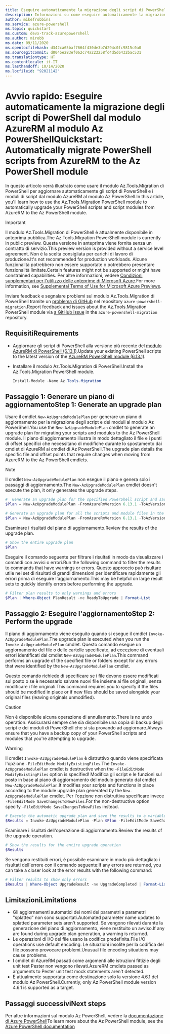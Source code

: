 ```yaml
---
title: Eseguire automaticamente la migrazione degli script di PowerShell dal modulo AzureRM al modulo Az PowerShell
description: Informazioni su come eseguire automaticamente la migrazione degli script di PowerShell dal modulo AzureRM al modulo Az PowerShell.
author: mikefrobbins
ms.service: azure-powershell
ms.topic: quickstart
ms.custom: devx-track-azurepowershell
ms.author: mirobb
ms.date: 09/11/2020
ms.openlocfilehash: d342ca65baf7664f430de3b7d294c0fc9815c0a0
ms.sourcegitcommit: d0045e283ef062c74a223258fd4d5d6432bac531
ms.translationtype: HT
ms.contentlocale: it-IT
ms.lasthandoff: 10/14/2020
ms.locfileid: "92021142"
---
```

# <a name="quickstart-automatically-migrate-powershell-scripts-from-azurerm-to-the-az-powershell-module"></a><span data-ttu-id="95067-103">Avvio rapido: Eseguire automaticamente la migrazione degli script di PowerShell dal modulo AzureRM al modulo Az PowerShell</span><span class="sxs-lookup"><span data-stu-id="95067-103">Quickstart: Automatically migrate PowerShell scripts from AzureRM to the Az PowerShell module</span></span>

<span data-ttu-id="95067-104">In questo articolo verrà illustrato come usare il modulo Az.Tools.Migration di PowerShell per aggiornare automaticamente gli script di PowerShell e i moduli di script dal modulo AzureRM al modulo Az PowerShell.</span><span class="sxs-lookup"><span data-stu-id="95067-104">In this article, you'll learn how to use the Az.Tools.Migration PowerShell module to automatically upgrade your PowerShell scripts and script modules from AzureRM to the Az PowerShell module.</span></span>

> [!IMPORTANT]
> <span data-ttu-id="95067-105">Il modulo Az.Tools.Migration di PowerShell è attualmente disponibile in anteprima pubblica.</span><span class="sxs-lookup"><span data-stu-id="95067-105">The Az.Tools.Migration PowerShell module is currently in public preview.</span></span> <span data-ttu-id="95067-106">Questa versione in anteprima viene fornita senza un contratto di servizio.</span><span class="sxs-lookup"><span data-stu-id="95067-106">This preview version is provided without a service level agreement.</span></span> <span data-ttu-id="95067-107">Non è la scelta consigliata per carichi di lavoro di produzione.</span><span class="sxs-lookup"><span data-stu-id="95067-107">It's not recommended for production workloads.</span></span> <span data-ttu-id="95067-108">Alcune funzionalità potrebbero non essere supportate o potrebbero presentare funzionalità limitate.</span><span class="sxs-lookup"><span data-stu-id="95067-108">Certain features might not be supported or might have constrained capabilities.</span></span> <span data-ttu-id="95067-109">Per altre informazioni, vedere [Condizioni supplementari per l'utilizzo delle anteprime di Microsoft Azure](https://azure.microsoft.com/support/legal/preview-supplemental-terms/).</span><span class="sxs-lookup"><span data-stu-id="95067-109">For more information, see [Supplemental Terms of Use for Microsoft Azure Previews](https://azure.microsoft.com/support/legal/preview-supplemental-terms/).</span></span>

<span data-ttu-id="95067-110">Inviare feedback e segnalare problemi sul modulo Az.Tools.Migration di PowerShell tramite un [problema di GitHub](https://github.com/Azure/azure-powershell-migration/issues) nel repository `azure-powershell-migration`.</span><span class="sxs-lookup"><span data-stu-id="95067-110">Report feedback and issues about the Az.Tools.Migration PowerShell module via [a GitHub issue](https://github.com/Azure/azure-powershell-migration/issues) in the `azure-powershell-migration` repository.</span></span>

## <a name="requirements"></a><span data-ttu-id="95067-111">Requisiti</span><span class="sxs-lookup"><span data-stu-id="95067-111">Requirements</span></span>

* <span data-ttu-id="95067-112">Aggiornare gli script di PowerShell alla versione più recente del [modulo AzureRM di PowerShell (6.13.1)](https://github.com/Azure/azure-powershell/releases/tag/v6.13.1-November2018).</span><span class="sxs-lookup"><span data-stu-id="95067-112">Update your existing PowerShell scripts to the latest version of the [AzureRM PowerShell module (6.13.1)](https://github.com/Azure/azure-powershell/releases/tag/v6.13.1-November2018).</span></span>
* <span data-ttu-id="95067-113">Installare il modulo Az.Tools.Migration di PowerShell.</span><span class="sxs-lookup"><span data-stu-id="95067-113">Install the Az.Tools.Migration PowerShell module.</span></span>

  ```powershell
  Install-Module -Name Az.Tools.Migration
  ```

## <a name="step-1-generate-an-upgrade-plan"></a><span data-ttu-id="95067-114">Passaggio 1: Generare un piano di aggiornamento</span><span class="sxs-lookup"><span data-stu-id="95067-114">Step 1: Generate an upgrade plan</span></span>

<span data-ttu-id="95067-115">Usare il cmdlet `New-AzUpgradeModulePlan` per generare un piano di aggiornamento per la migrazione degli script e dei moduli al modulo Az PowerShell.</span><span class="sxs-lookup"><span data-stu-id="95067-115">You use the `New-AzUpgradeModulePlan` cmdlet to generate an upgrade plan for migrating your scripts and modules to the Az PowerShell module.</span></span> <span data-ttu-id="95067-116">Il piano di aggiornamento illustra in modo dettagliato il file e i punti di offset specifici che necessitano di modifiche durante lo spostamento dai cmdlet di AzureRM ai cmdlet di Az PowerShell.</span><span class="sxs-lookup"><span data-stu-id="95067-116">The upgrade plan details the specific file and offset points that require changes when moving from AzureRM to the Az PowerShell cmdlets.</span></span>

> [!NOTE]
> <span data-ttu-id="95067-117">Il cmdlet `New-AzUpgradeModulePlan` non esegue il piano e genera solo i passaggi di aggiornamento.</span><span class="sxs-lookup"><span data-stu-id="95067-117">The `New-AzUpgradeModulePlan` cmdlet doesn't execute the plan, it only generates the upgrade steps.</span></span>

```powershell
#  Generate an upgrade plan for the specified PowerShell script and save it to a variable.
$Plan = New-AzUpgradeModulePlan -FromAzureRmVersion 6.13.1 -ToAzVersion 4.6.1 -FilePath 'C:\Scripts\my-azure-script.ps1'
```

```powershell
# Generate an upgrade plan for all the scripts and module files in the specified folder and save it to a variable.
$Plan = New-AzUpgradeModulePlan -FromAzureRmVersion 6.13.1 -ToAzVersion 4.6.1 -DirectoryPath 'C:\Scripts'
```

<span data-ttu-id="95067-118">Esaminare i risultati del piano di aggiornamento.</span><span class="sxs-lookup"><span data-stu-id="95067-118">Review the results of the upgrade plan.</span></span>

```powershell
# Show the entire upgrade plan
$Plan
```

<span data-ttu-id="95067-119">Eseguire il comando seguente per filtrare i risultati in modo da visualizzare i comandi con avvisi o errori.</span><span class="sxs-lookup"><span data-stu-id="95067-119">Run the following command to filter the results to commands that have warnings or errors.</span></span> <span data-ttu-id="95067-120">Questo approccio può risultare utile nei set di risultati di grandi dimensioni per identificare rapidamente gli errori prima di eseguire l'aggiornamento.</span><span class="sxs-lookup"><span data-stu-id="95067-120">This may be helpful on large result sets to quickly identify errors before performing the upgrade.</span></span>

```powershell
# Filter plan results to only warnings and errors
$Plan | Where-Object PlanResult -ne ReadyToUpgrade | Format-List
```

## <a name="step-2-perform-the-upgrade"></a><span data-ttu-id="95067-121">Passaggio 2: Eseguire l'aggiornamento</span><span class="sxs-lookup"><span data-stu-id="95067-121">Step 2: Perform the upgrade</span></span>

<span data-ttu-id="95067-122">Il piano di aggiornamento viene eseguito quando si esegue il cmdlet `Invoke-AzUpgradeModulePlan`.</span><span class="sxs-lookup"><span data-stu-id="95067-122">The upgrade plan is executed when you run the `Invoke-AzUpgradeModulePlan` cmdlet.</span></span> <span data-ttu-id="95067-123">Questo comando esegue un aggiornamento del file o delle cartelle specificate, ad eccezione di eventuali errori identificati dal cmdlet `New-AzUpgradeModulePlan`.</span><span class="sxs-lookup"><span data-stu-id="95067-123">This command performs an upgrade of the specified file or folders except for any errors that were identified by the `New-AzUpgradeModulePlan` cmdlet.</span></span>

<span data-ttu-id="95067-124">Questo comando richiede di specificare se i file devono essere modificati sul posto o se è necessario salvare nuovi file insieme ai file originali, senza modificare i file originali.</span><span class="sxs-lookup"><span data-stu-id="95067-124">This command requires you to specify if the files should be modified in place or if new files should be saved alongside your original files (leaving originals unmodified).</span></span>

> [!CAUTION]
> <span data-ttu-id="95067-125">Non è disponibile alcuna operazione di annullamento.</span><span class="sxs-lookup"><span data-stu-id="95067-125">There is no undo operation.</span></span> <span data-ttu-id="95067-126">Assicurarsi sempre che sia disponibile una copia di backup degli script e dei moduli di PowerShell che si sta provando ad aggiornare.</span><span class="sxs-lookup"><span data-stu-id="95067-126">Always ensure that you have a backup copy of your PowerShell scripts and modules that you're attempting to upgrade.</span></span>

> [!WARNING]
> <span data-ttu-id="95067-127">Il cmdlet `Invoke-AzUpgradeModulePlan` è distruttivo quando viene specificata l'opzione `-FileEditMode ModifyExistingFiles`.</span><span class="sxs-lookup"><span data-stu-id="95067-127">The `Invoke-AzUpgradeModulePlan` cmdlet is destructive when the `-FileEditMode ModifyExistingFiles` option is specified!</span></span> <span data-ttu-id="95067-128">Modifica gli script e le funzioni sul posto in base al piano di aggiornamento del modulo generato dal cmdlet `New-AzUpgradeModulePlan`.</span><span class="sxs-lookup"><span data-stu-id="95067-128">It modifies your scripts and functions in place according to the module upgrade plan generated by the `New-AzUpgradeModulePlan` cmdlet.</span></span> <span data-ttu-id="95067-129">Per l'opzione non distruttiva specificare invece `-FileEditMode SaveChangesToNewFiles`.</span><span class="sxs-lookup"><span data-stu-id="95067-129">For the non-destructive option specify `-FileEditMode SaveChangesToNewFiles` instead.</span></span>

```powershell
# Execute the automatic upgrade plan and save the results to a variable.
$Results = Invoke-AzUpgradeModulePlan -Plan $Plan -FileEditMode SaveChangesToNewFiles
```

<span data-ttu-id="95067-130">Esaminare i risultati dell'operazione di aggiornamento.</span><span class="sxs-lookup"><span data-stu-id="95067-130">Review the results of the upgrade operation.</span></span>

```powershell
# Show the results for the entire upgrade operation
$Results
```

<span data-ttu-id="95067-131">Se vengono restituiti errori, è possibile esaminare in modo più dettagliato i risultati dell'errore con il comando seguente:</span><span class="sxs-lookup"><span data-stu-id="95067-131">If any errors are returned, you can take a closer look at the error results with the following command:</span></span>

```powershell
# Filter results to show only errors
$Results | Where-Object UpgradeResult -ne UpgradeCompleted | Format-List
```

## <a name="limitations"></a><span data-ttu-id="95067-132">Limitazioni</span><span class="sxs-lookup"><span data-stu-id="95067-132">Limitations</span></span>

* <span data-ttu-id="95067-133">Gli aggiornamenti automatici dei nomi dei parametri a parametri "splatted" non sono supportati.</span><span class="sxs-lookup"><span data-stu-id="95067-133">Automated parameter name updates to splatted parameter sets aren't supported.</span></span> <span data-ttu-id="95067-134">Se vengono rilevati durante la generazione del piano di aggiornamento, viene restituito un avviso.</span><span class="sxs-lookup"><span data-stu-id="95067-134">If any are found during upgrade plan generation, a warning is returned.</span></span>
* <span data-ttu-id="95067-135">Le operazioni di I/O del file usano la codifica predefinita.</span><span class="sxs-lookup"><span data-stu-id="95067-135">File I/O operations use default encoding.</span></span> <span data-ttu-id="95067-136">Le situazioni insolite per la codifica del file possono provocare problemi.</span><span class="sxs-lookup"><span data-stu-id="95067-136">Unusual file encoding situations may cause problems.</span></span>
* <span data-ttu-id="95067-137">I cmdlet di AzureRM passati come argomenti alle istruzioni fittizie degli unit test Pester non vengono rilevati.</span><span class="sxs-lookup"><span data-stu-id="95067-137">AzureRM cmdlets passed as arguments to Pester unit test mock statements aren't detected.</span></span>
* <span data-ttu-id="95067-138">È attualmente supportata come destinazione solo la versione 4.6.1 del modulo Az PowerShell.</span><span class="sxs-lookup"><span data-stu-id="95067-138">Currently, only Az PowerShell module version 4.6.1 is supported as a target.</span></span>

## <a name="next-steps"></a><span data-ttu-id="95067-139">Passaggi successivi</span><span class="sxs-lookup"><span data-stu-id="95067-139">Next steps</span></span>

<span data-ttu-id="95067-140">Per altre informazioni sul modulo Az PowerShell, vedere la [documentazione di Azure PowerShell](https://docs.microsoft.com/powershell/azure/)</span><span class="sxs-lookup"><span data-stu-id="95067-140">To learn more about the Az PowerShell module, see the [Azure PowerShell documentation](https://docs.microsoft.com/powershell/azure/)</span></span>
